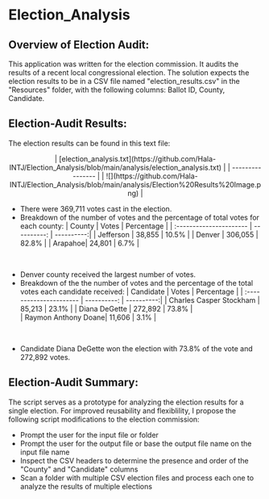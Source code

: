 # Election_Analysis
## Overview of Election Audit:
This application was written for the election commission. It audits the results of a recent local congressional election. The solution expects the election results to be in a CSV file named "election_results.csv" in the "Resources" folder, with the following columns:
Ballot ID, County, Candidate. 
## Election-Audit Results:
The election results can be found in this text file:
<center>
| [election_analysis.txt](https://github.com/Hala-INTJ/Election_Analysis/blob/main/analysis/election_analysis.txt) |
| ---------------- |
| ![](https://github.com/Hala-INTJ/Election_Analysis/blob/main/analysis/Election%20Results%20Image.png) |
</center>

* There were 369,711 votes cast in the election.
* Breakdown of the number of votes and the percentage of total votes for each county:
  | County                  | Votes       | Percentage |
  | :---------------------- | ----------: | ----------:|
  | Jefferson | 38,855 | 10.5% |
  | Denver | 306,055 | 82.8% |
  | Arapahoe| 24,801 | 6.7% |
<br>

* Denver county received the largest number of votes. 
* Breakdown of the the number of votes and the percentage of the total votes each candidate received:
  | Candidate               | Votes       | Percentage |
  | :---------------------- | ----------: | ----------:|
  | Charles Casper Stockham | 85,213 | 23.1% |
  | Diana DeGette | 272,892 | 73.8% |  
  | Raymon Anthony Doane| 11,606 | 3.1% |
<br>

* Candidate Diana DeGette won the election with 73.8% of the vote and 272,892 votes.

## Election-Audit Summary:
The script serves as a prototype for analyzing the election results for a single election. For improved reusability and flexiblility, I propose the following script modifications to the election commission:
* Prompt the user for the input file or folder
* Prompt the user for the output file or base the output file name on the input file name
* Inspect the CSV headers to determine the presence and order of the "County" and "Candidate" columns
* Scan a folder with multiple CSV election files and process each one to analyze the results of multiple elections